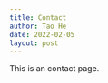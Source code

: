 ```yaml
---
title: Contact
author: Tao He
date: 2022-02-05
layout: post
---
```


This is an contact page.
